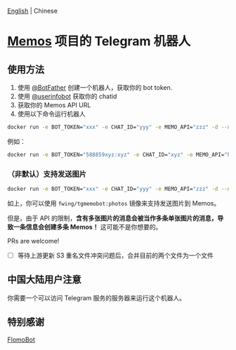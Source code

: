 [English](README.md) | Chinese

# [Memos](https://github.com/usememos/memos) 项目的 Telegram 机器人

## 使用方法

1. 使用 [@BotFather](https://t.me/BotFather) 创建一个机器人，获取你的 bot token.
2. 使用 [@userinfobot](https://t.me/userinfobot) 获取你的 chatid
3. 获取你的 Memos API URL
4. 使用以下命令运行机器人

```bash
docker run -e BOT_TOKEN="xxx" -e CHAT_ID="yyy" -e MEMO_API="zzz" -d --name tgmemobot fwing/tgmemobot
```

例如：

```bash
docker run -e BOT_TOKEN="588859xyz:xyz" -e CHAT_ID="xyz" -e MEMO_API="https://example.com/api/memo?openId=xyz" -d --name tgmemobot fwing/tgmemobot
```

### （非默认）支持发送图片

```bash
docker run -e BOT_TOKEN="xxx" -e CHAT_ID="yyy" -e MEMO_API="zzz" -d --name tgmemobot fwing/tgmemobot:photos
```

如上，你可以使用 `fwing/tgmemobot:photos` 镜像来支持发送图片到 Memos。

但是，由于 API 的限制，**含有多张图片的消息会被当作多条单张图片的消息，导致一条信息会创建多条 Memos！** 这可能不是你想要的。

PRs are welcome!

- [ ] 等待上游更新 S3 重名文件冲突问题后，合并目前的两个文件为一个文件

## 中国大陆用户注意

你需要一个可以访问 Telegram 服务的服务器来运行这个机器人。

## 特别感谢

[FlomoBot](https://github.com/wogong/flomobot)